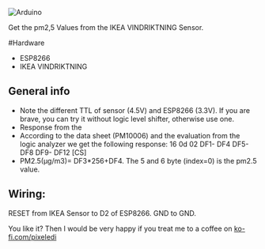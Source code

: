![Arduino](https://img.shields.io/badge/Arduino-00979D?style=for-the-badge&logo=Arduino&logoColor=white)

Get the pm2,5 Values from the IKEA VINDRIKTNING Sensor. 

#Hardware
* ESP8266
* IKEA VINDRIKTNING

## General info 

* Note the different TTL of sensor (4.5V) and ESP8266 (3.3V). If you are brave, you can try it without logic level shifter, otherwise use one.
* Response from the
* According to the data sheet (PM10006) and the evaluation from the logic analyzer we get the following response:
 16 0d 02 DF1- DF4 DF5- DF8 DF9- DF12 [CS]
* PM2.5(μg/m3)= DF3*256+DF4. The 5 and 6 byte (index=0) is the pm2.5 value. 

## Wiring: 
RESET from IKEA Sensor to D2 of ESP8266. GND to GND.

You like it? Then I would be very happy if you treat me to a coffee on [ko-fi.com/pixeledi](https://www.ko-fi.com/pixeledi)
